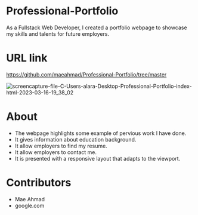 # Professional-Portfolio
As a Fullstack Web Developer, I created a portfolio webpage to showcase my skills and talents for future employers.

# URL link
https://github.com/maeahmad/Professional-Portfolio/tree/master

![screencapture-file-C-Users-alara-Desktop-Professional-Portfolio-index-html-2023-03-16-19_38_02](https://user-images.githubusercontent.com/122010497/225786341-dd8fa140-0143-4936-bc47-ad0dc0cc9544.png)


# About
- The webpage highlights some example of pervious work I have done. 
- It gives information about education background.
- It allow employers to find my resume. 
- It allow employers to contact me. 
- It is presented with a responsive layout that adapts to the viewport. 

# Contributors
- Mae Ahmad
- google.com
